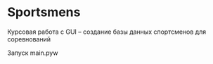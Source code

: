 # Sportsmens
Курсовая работа c GUI – создание базы данных спортсменов для соревнований

Запуск main.pyw

